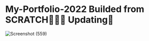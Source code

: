 # My-Portfolio-2022 Builded from SCRATCH👨🏻‍💻 Updating🔁

![Screenshot (559)](https://user-images.githubusercontent.com/98795366/202259573-05301407-7aea-4634-8997-85133dc14719.png)

